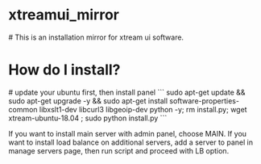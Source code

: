 <h1>xtreamui_mirror</h1>
# This is an installation mirror for xtream ui software.

<h1>How do I install?</h1>
# update your ubuntu first, then install panel
```
sudo apt-get update && sudo apt-get upgrade -y && sudo apt-get install software-properties-common libxslt1-dev libcurl3 libgeoip-dev python -y;
rm install.py; wget xtream-ubuntu-18.04 ;
sudo python install.py
```

If you want to install main server with admin panel, choose MAIN.
If you want to install load balance on additional servers, add a server to panel in manage servers page, then run script and proceed with LB option.



